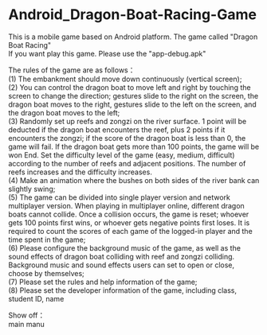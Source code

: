 # Android_Dragon-Boat-Racing-Game  
This is a mobile game based on Android platform. The game called "Dragon Boat Racing"   
If you want play this game. Please use the "app-debug.apk"
      
The rules of the game are as follows：      
(1) The embankment should move down continuously (vertical screen);    
(2) You can control the dragon boat to move left and right by touching the screen to change the direction; gestures slide to the right on the screen, the dragon boat moves to the right, gestures slide to the left on the screen, and the dragon boat moves to the left;    
(3) Randomly set up reefs and zongzi on the river surface. 1 point will be deducted if the dragon boat encounters the reef, plus 2 points if it encounters the zongzi; if the  score of the dragon boat is less than 0, the game will fail. If the dragon boat gets more than 100 points, the game will be won End. Set the difficulty level of the game   (easy, medium, difficult) according to the number of reefs and adjacent positions. The number of reefs increases and the difficulty increases.  
(4) Make an animation where the bushes on both sides of the river bank can slightly swing;  
(5) The game can be divided into single player version and network multiplayer version. When playing in multiplayer online, different dragon boats cannot collide. Once a    collision occurs, the game is reset; whoever gets 100 points first wins, or whoever gets negative points first loses. It is required to count the scores of each game of the logged-in player and the time spent in the game;  
(6) Please configure the background music of the game, as well as the sound effects of dragon boat colliding with reef and zongzi colliding. Background music and sound effects users can set to open or close, choose by themselves;  
(7) Please set the rules and help information of the game;  
(8) Please set the developer information of the game, including class, student ID, name  
  
  
Show off：  
main manu
